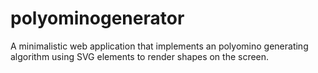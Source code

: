 # polyominogenerator
A minimalistic web application that implements an polyomino generating algorithm using SVG elements to render shapes on the screen. 
